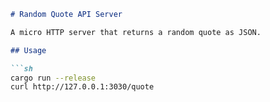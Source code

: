 ```markdown
# Random Quote API Server

A micro HTTP server that returns a random quote as JSON.

## Usage

```sh
cargo run --release
curl http://127.0.0.1:3030/quote
```
```